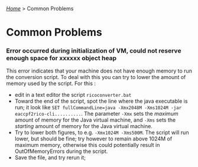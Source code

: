 [_Home_](index.md) > Common Problems

# Common Problems

### Error occurred during initialization of VM, could not reserve enough space for xxxxxx object heap

This error indicates that your machine does not have enough memory to run the conversion script. To deal with this you can try to lower the amount of memory used by the script. For this :

- edit in a text editor the script `ricoconverter.bat`
- Toward the end of the script, spot the line where the java executable is run; it look like `SET fullCommandLine=java -Xmx2048M -Xms1024M -jar eaccpf2rico-cli..........`. The parameter `-Xmx` sets the _maximum_ amount of memory for the Java virtual machine, and `-Xms` sets the _starting_ amount of memory for the Java virtual machine.
- Try to lower both figures, to e.g. `-Xmx1024M -Xms500M`. The script will run lower, but should be fine; try however to remain above 1024M of maximum memory, otherwise this could potentially result in OutOfMemoryErrors during the script.
- Save the file, and try rerun it;

